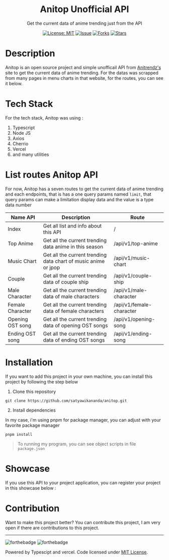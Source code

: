 <div align="center">
<h1>Anitop Unofficial API</h1>

<p>Get the current data of anime trending just from the API</p>

[![License: MIT](https://img.shields.io/badge/License-MIT-yellow.svg)](https://raw.githubusercontent.com/satyawikananda/anitop/main/LICENSE?token=AH44ZFCECOH3C2ATJJKGDFK7545TK)
[![Issue](https://img.shields.io/github/issues/satyawikananda/anitop)](https://img.shields.io/github/issues/satyawikananda/anitop)
[![Forks](https://img.shields.io/github/forks/satyawikananda/anitop)](https://img.shields.io/github/forks/satyawikananda/anitop)
[![Stars](https://img.shields.io/github/stars/satyawikananda/anitop)](https://img.shields.io/github/stars/satyawikananda/anitop)

</div>

# Description

Anitop is an open source project and simple unofficail API from [Anitrendz's](https://anitrendz.net/) site to get the current data of anime trending. For the datas was scrapped from many pages in menu charts in that website, for the routes, you can see it below.

# Tech Stack
For the tech stack, Anitop was using :
1. Typescript
2. Node JS
3. Axios
4. Cherrio
5. Vercel
6. and many utilities

# List routes Anitop API
For now, Anitop has a seven routes to get the current data of anime trending and each endpoints, that is has a one query params named `limit`, that query params can make a limitation display data and the value is a type data number

| Name API | Description | Route | 
|----------|------------ | ---------|
| Index | Get all list and info about this API | / |
| Top Anime | Get all the current trending data anime in this season | /api/v1/top-anime | 
| Music Chart | Get all the current trending data chart of music anime or jpop | /api/v1/music-chart | 
| Couple | Get all the current trending data of couple ship | /api/v1/couple-ship | 
| Male Character | Get all the current trending data of male characters | /api/v1/male-character |
| Female Character | Get all the current trending data of female characters | /api/v1/female-character |
| Opening OST song | Get all the current trending data of opening OST songs | /api/v1/opening-song |
| Ending OST song | Get all the current trending data of ending OST songs | /api/v1/ending-song |

# Installation
If you want to add this project in your own machine, you can install this project by following the step below

1. Clone this repository
```
git clone https://github.com/satyawikananda/anitop.git
```
2. Install dependencies

In my case, i'm using pnpm for package manager, you can adjust with your favorite package manager

```
pnpm install
```

> To running my program, you can see object scripts in file `package.json`

# Showcase
If you use this API to your project application, you can register your project in this showcase below :


# Contribution
Want to make this project better? You can contribute this project, I am very open if there are contributions to this project.

---
![forthebadge](https://forthebadge.com/images/badges/built-with-love.svg)
![forthebadge](https://forthebadge.com/images/badges/made-with-typescript.svg)

Powered by Typescipt and vercel. Code licensed under [MIT License](https://raw.githubusercontent.com/satyawikananda/anitop/main/LICENSE?token=AH44ZFCECOH3C2ATJJKGDFK7545TK).
